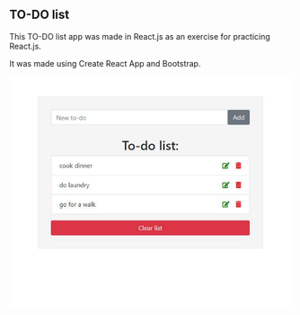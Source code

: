 ## TO-DO list

This TO-DO list app was made in React.js as an exercise for practicing React.js.

It was made using Create React App and Bootstrap.

![alt text](https://github.com/annayeva/TO-DO-list-React.js-/blob/master/app-screenshot.JPG?raw=true)

